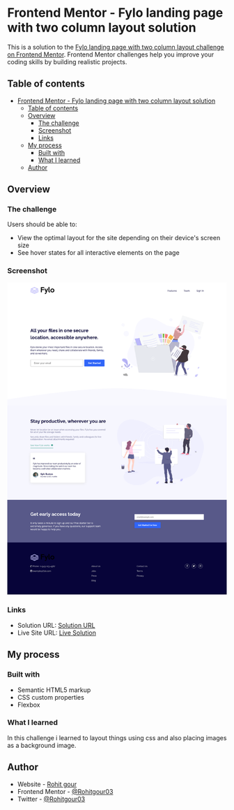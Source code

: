 # Frontend Mentor - Fylo landing page with two column layout solution

This is a solution to the [Fylo landing page with two column layout challenge on Frontend Mentor](https://www.frontendmentor.io/challenges/fylo-landing-page-with-two-column-layout-5ca5ef041e82137ec91a50f5). Frontend Mentor challenges help you improve your coding skills by building realistic projects. 

## Table of contents

- [Frontend Mentor - Fylo landing page with two column layout solution](#frontend-mentor---fylo-landing-page-with-two-column-layout-solution)
  - [Table of contents](#table-of-contents)
  - [Overview](#overview)
    - [The challenge](#the-challenge)
    - [Screenshot](#screenshot)
    - [Links](#links)
  - [My process](#my-process)
    - [Built with](#built-with)
    - [What I learned](#what-i-learned)
  - [Author](#author)



## Overview

### The challenge

Users should be able to:

- View the optimal layout for the site depending on their device's screen size
- See hover states for all interactive elements on the page

### Screenshot

![](./images/screenshot.png)

### Links

- Solution URL: [Solution URL](https://github.com/Rohitgour03/Fylo-landing-page-with-two-column-layout/)
- Live Site URL: [Live Solution](https://rohitgour03.github.io/Fylo-landing-page-with-two-column-layout/)

## My process

### Built with

- Semantic HTML5 markup
- CSS custom properties
- Flexbox

### What I learned

In this challenge i learned to layout things using css and also placing images as a background image.

## Author

- Website - [Rohit gour](https://www.your-site.com)
- Frontend Mentor - [@Rohitgour03](https://www.frontendmentor.io/profile/Rohitgour03)
- Twitter - [@Rohitgour03](https://www.twitter.com/Rohitgour03)



